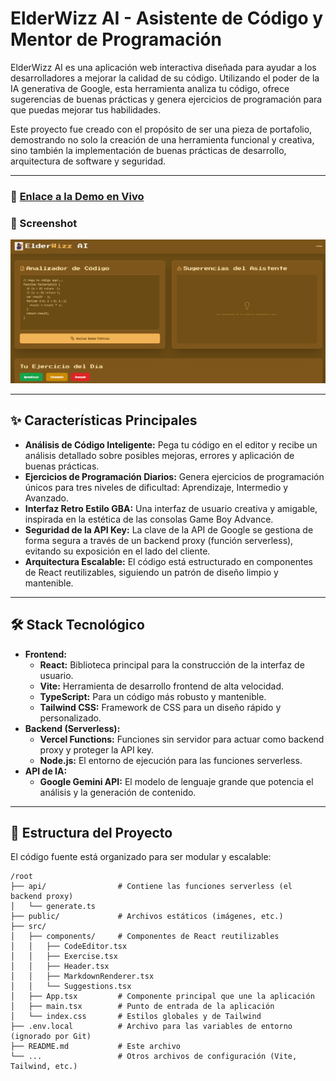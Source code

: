 # ElderWizz AI - Asistente de Código y Mentor de Programación

ElderWizz AI es una aplicación web interactiva diseñada para ayudar a los desarrolladores a mejorar la calidad de su código. Utilizando el poder de la IA generativa de Google, esta herramienta analiza tu código, ofrece sugerencias de buenas prácticas y genera ejercicios de programación para que puedas mejorar tus habilidades.

Este proyecto fue creado con el propósito de ser una pieza de portafolio, demostrando no solo la creación de una herramienta funcional y creativa, sino también la implementación de buenas prácticas de desarrollo, arquitectura de software y seguridad.

---

### 🔗 [Enlace a la Demo en Vivo](https://elderwizz-ai.vercel.app/)

### 📸 Screenshot

![Screenshot de ElderWizz AI](/public/screenshotelderwizz.png)

---

## ✨ Características Principales

- **Análisis de Código Inteligente:** Pega tu código en el editor y recibe un análisis detallado sobre posibles mejoras, errores y aplicación de buenas prácticas.
- **Ejercicios de Programación Diarios:** Genera ejercicios de programación únicos para tres niveles de dificultad: Aprendizaje, Intermedio y Avanzado.
- **Interfaz Retro Estilo GBA:** Una interfaz de usuario creativa y amigable, inspirada en la estética de las consolas Game Boy Advance.
- **Seguridad de la API Key:** La clave de la API de Google se gestiona de forma segura a través de un backend proxy (función serverless), evitando su exposición en el lado del cliente.
- **Arquitectura Escalable:** El código está estructurado en componentes de React reutilizables, siguiendo un patrón de diseño limpio y mantenible.

---

## 🛠️ Stack Tecnológico

- **Frontend:**
  - **React:** Biblioteca principal para la construcción de la interfaz de usuario.
  - **Vite:** Herramienta de desarrollo frontend de alta velocidad.
  - **TypeScript:** Para un código más robusto y mantenible.
  - **Tailwind CSS:** Framework de CSS para un diseño rápido y personalizado.
- **Backend (Serverless):**
  - **Vercel Functions:** Funciones sin servidor para actuar como backend proxy y proteger la API key.
  - **Node.js:** El entorno de ejecución para las funciones serverless.
- **API de IA:**
  - **Google Gemini API:** El modelo de lenguaje grande que potencia el análisis y la generación de contenido.

---

## 📂 Estructura del Proyecto

El código fuente está organizado para ser modular y escalable:

```
/root
├── api/                # Contiene las funciones serverless (el backend proxy)
│   └── generate.ts
├── public/             # Archivos estáticos (imágenes, etc.)
├── src/
│   ├── components/     # Componentes de React reutilizables
│   │   ├── CodeEditor.tsx
│   │   ├── Exercise.tsx
│   │   ├── Header.tsx
│   │   ├── MarkdownRenderer.tsx
│   │   └── Suggestions.tsx
│   ├── App.tsx         # Componente principal que une la aplicación
│   ├── main.tsx        # Punto de entrada de la aplicación
│   └── index.css       # Estilos globales y de Tailwind
├── .env.local          # Archivo para las variables de entorno (ignorado por Git)
├── README.md           # Este archivo
└── ...                 # Otros archivos de configuración (Vite, Tailwind, etc.)
```